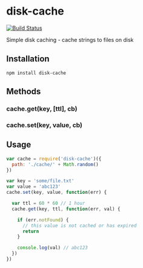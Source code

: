 # disk-cache

[![Build Status](https://travis-ci.org/will123195/disk-cache.svg)](https://travis-ci.org/will123195/disk-cache)

Simple disk caching - cache strings to files on disk

## Installation

```
npm install disk-cache
```

## Methods

### cache.get(key, [ttl], cb)
### cache.set(key, value, cb)

## Usage

```js
var cache = require('disk-cache')({
  path: './cache/' + Math.random()
})

var key = 'some/file.txt'
var value = 'abc123'
cache.set(key, value, function(err) {

  var ttl = 60 * 60 // 1 hour
  cache.get(key, ttl, function(err, val) {

    if (err.notFound) {
      // this value is not cached or has expired
      return
    }

    console.log(val) // abc123
  })
})
```